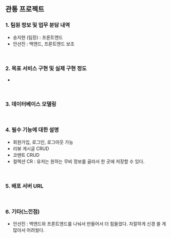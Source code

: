 ## 관통 프로젝트



### 1. 팀원 정보 및 업무 분담 내역

- 송지현 (팀장) : 프론트엔드
- 안선진 : 백엔드, 프론트엔드 보조

<br>

### 2. 목표 서비스 구현 및 실제 구현 정도

- 

<br>

### 3. 데이터베이스 모델링

<br>

### 4. 필수 기능에 대한 설명

- 회원가입, 로그인, 로그아웃 가능
- 리뷰 게시글 CRUD
- 코멘트 CRUD
- 컬렉션 CR : 유저는 원하는 무비 정보를 골라서 한 곳에 저장할 수 있다.

<br>

### 5. 배포 서버 URL

<br>

### 6. 기타(느낀점)

- 안선진 : 백엔드와 프론트엔드를 나눠서 만들어서 더 힘들었다. 자잘하게 신경 쓸 게 많아서 어려웠다.